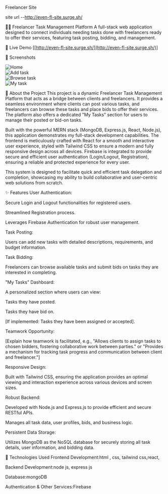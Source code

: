 Freelancer Site

site url --http://even-fl-site.surge.sh/

👨‍💻 Freelancer Task Management Platform
A full-stack web application designed to connect individuals needing tasks done with freelancers ready to offer their services, featuring task posting, bidding, and management.

🚀 Live Demo
[[http://even-fl-site.surge.sh/](http://even-fl-site.surge.sh/)]

📸 Screenshots

![Home](https://i.ibb.co/JwGZjG1/Screenshot-2025-06-25-114023.png)
<br/>
![Add task](https://i.ibb.co/zW1kZ3q/Screenshot-2025-06-25-114036.png)
<br/>
![Browse task](https://i.ibb.co/PG2MfT7/Screenshot-2025-06-25-114059.png)
<br/>
![My task](https://i.ibb.co/cK6DNCJ/Screenshot-2025-06-25-114119.png)

🌟 About the Project
This project is a dynamic Freelancer Task Management Platform that acts as a bridge between clients and freelancers. It provides a seamless environment where clients can post various tasks, and freelancers can browse these tasks and place bids to offer their services. The platform also offers a dedicated "My Tasks" section for users to manage their posted or bid-on tasks.

Built with the powerful MERN stack (MongoDB, Express.js, React, Node.js), this application demonstrates my full-stack development capabilities. The frontend is meticulously crafted with React for a smooth and interactive user experience, styled with Tailwind CSS to ensure a modern and fully responsive design across all devices. Firebase is integrated to provide secure and efficient user authentication (Login/Logout, Registration), ensuring a reliable and protected experience for every user.

This system is designed to facilitate quick and efficient task delegation and completion, showcasing my ability to build collaborative and user-centric web solutions from scratch.

✨ Features
User Authentication:

Secure Login and Logout functionalities for registered users.

Streamlined Registration process.

Leverages Firebase Authentication for robust user management.

Task Posting:

Users can add new tasks with detailed descriptions, requirements, and budget information.

Task Bidding:

Freelancers can browse available tasks and submit bids on tasks they are interested in completing.

"My Tasks" Dashboard:

A personalized section where users can view:

Tasks they have posted.

Tasks they have bid on.

[If implemented: Tasks they have been assigned or accepted].

Teamwork Opportunity:

[Explain how teamwork is facilitated, e.g., "Allows clients to assign tasks to chosen bidders, fostering collaborative work between parties." or "Provides a mechanism for tracking task progress and communication between client and freelancer."]

Responsive Design:

Built with Tailwind CSS, ensuring the application provides an optimal viewing and interaction experience across various devices and screen sizes.

Robust Backend:

Developed with Node.js and Express.js to provide efficient and secure RESTful APIs.

Manages all task data, user profiles, bids, and business logic.

Persistent Data Storage:

Utilizes MongoDB as the NoSQL database for securely storing all task details, user information, and bidding data.

🚀 Technologies Used
Frontend Development:html , css, tailwind css,react,

Backend Development:node js, express js

Database:mongoDB

Authentication & Other Services:Firebase
